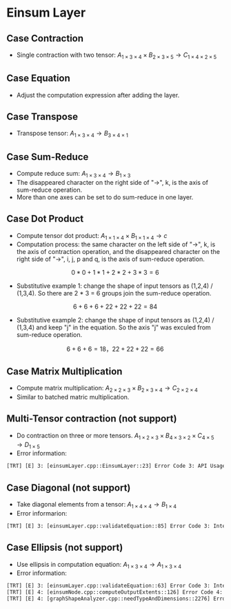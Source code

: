 # Einsum Layer

## Case Contraction

+ Single contraction with two tensor: $A_{1 \times 3 \times 4} \times B_{2 \times 3 \times 5} \rightarrow C_{1 \times 4 \times 2 \times 5}$

## Case Equation

+ Adjust the computation expression after adding the layer.

## Case Transpose

+ Transpose tensor: $A_{1 \times 3 \times 4} \rightarrow B_{3 \times 4 \times 1}$

## Case Sum-Reduce

+ Compute reduce sum: $A_{1 \times 3 \times 4} \rightarrow B_{1 \times 3}$
+ The disappeared character on the right side of "->", k, is the axis of sum-reduce operation.
+ More than one axes can be set to do sum-reduce in one layer.

## Case Dot Product

+ Compute tensor dot product: $A_{1 \times 1 \times 4} \times B_{1 \times 1 \times 4} \rightarrow c$
+ Computation process: the same character on the left side of "->", k, is the axis of contraction operation, and the disappeared character on the right side of "->", i, j, p and q, is the axis of sum-reduce operation.

$$
0 * 0 + 1 * 1 + 2 * 2 + 3 * 3 = 6
$$

+ Substitutive example 1: change the shape of input tensors as (1,2,4) / (1,3,4). So there are 2 * 3 =  6 groups join the sum-reduce operation.

$$
6 + 6 + 6 + 22 + 22 + 22 = 84
$$

+ Substitutive example 2: change the shape of input tensors as (1,2,4) / (1,3,4) and keep "j" in the equation. So the axis "j" was exculed from sum-reduce operation.

$$
6 + 6 + 6 = 18，22 + 22 + 22 = 66
$$

## Case Matrix Multiplication

+ Compute matrix multiplication: $A_{2 \times 2 \times 3} \times B_{2 \times 3 \times 4} \rightarrow C_{2 \times 2 \times 4}$
+ Similar to batched matric multiplication.

## Multi-Tensor contraction (not support)

+ Do contraction on three or more tensors. $A_{1 \times 2 \times 3} \times B_{4 \times 3 \times 2} \times C_{4 \times 5} \rightarrow D_{1 \times 5}$
+ Error information:

```txt
[TRT] [E] 3: [einsumLayer.cpp::EinsumLayer::23] Error Code 3: API Usage Error (Parameter check failed at: optimizer/api/layers/einsumLayer.cpp::EinsumLayer::23, condition: nbInputs > 0 && nbInputs <= kMAX_EINSUM_NB_INPUTS : einsum does not support more than two inputs.)
```

## Case Diagonal (not support)

+ Take diagonal elements from a tensor: $A_{1 \times 4 \times 4} \rightarrow B_{1 \times 4}$
+ Error informarion:

```txt
[TRT] [E] 3: [einsumLayer.cpp::validateEquation::85] Error Code 3: Internal Error ((Unnamed Layer* 0) [Einsum]: Diagonal operations are not permitted in Einsum equation)
```

## Case Ellipsis (not support)

+ Use ellipsis in computation equation: $A_{1 \times 3 \times 4} \rightarrow A_{1 \times 3 \times 4}$
+ Error information:

```txt
[TRT] [E] 3: [einsumLayer.cpp::validateEquation::63] Error Code 3: Internal Error ((Unnamed Layer* 0) [Einsum]: ellipsis is not permitted in Einsum equation)
[TRT] [E] 4: [einsumNode.cpp::computeOutputExtents::126] Error Code 4: Internal Error ((Unnamed Layer* 0) [Einsum]: number of subscripts for input operand 0 in the equation is not equal to the rank of corresponding input tensor)
[TRT] [E] 4: [graphShapeAnalyzer.cpp::needTypeAndDimensions::2276] Error Code 4: Internal Error ((Unnamed Layer* 0) [Einsum]: output shape can not be computed)
```
